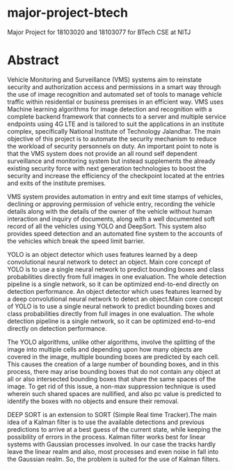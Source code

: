 # major-project-btech
Major Project for 18103020 and 18103077 for BTech CSE at NITJ

# Abstract

Vehicle Monitoring and Surveillance (VMS) systems aim to reinstate security and authorization access and permissions in a smart way through the use of image recognition and automated set of tools to manage vehicle traffic within residential or business premises in an efficient way. VMS uses Machine learning algorithms for image detection and recognition with a complete backend framework that connects to a server and multiple service endpoints using 4G LTE and is tailored to suit the applications in an institute complex, specifically National Institute of Technology Jalandhar. The main objective of this project is to automate the security mechanism to reduce the workload of security personnels on duty. An important point to note is that the VMS system does not provide an all round self dependent surveillance and monitoring system but instead supplements the already existing security force with next generation technologies to boost the security and increase the efficiency of the checkpoint located at the entries and exits of the institute premises.

VMS system provides automation in entry and exit time stamps of vehicles, declining or approving permission of vehicle entry, recording the vehicle details along with the details of the owner of the vehicle without human interaction and inquiry of documents, along with a well documented soft record of all the vehicles using YOLO and DeepSort. This system also provides speed detection and an automated fine system to the accounts of the vehicles which break the speed limit barrier.

YOLO is an object detector which  uses features learned by a deep convolutional neural network to detect an object. Main core concept of YOLO is to use a single neural network to predict bounding boxes and class probabilities directly from full images in one evaluation. The whole detection pipeline is a single network, so it can be optimized end-to-end directly on detection performance. An object detector which  uses features learned by a deep convolutional neural network to detect an object.Main core concept of YOLO is to use a single neural network to predict bounding boxes and class probabilities directly from full images in one evaluation. The whole detection pipeline is a single network, so it can be optimized end-to-end directly on detection performance.

The YOLO algorithms, unlike other algorithms, involve the splitting of the image into multiple cells and depending upon how many objects are covered in the image, multiple bounding boxes are predicted by each cell. This causes the creation of a large number of bounding boxes, and in this process, there may arise bounding boxes that do not contain any object at all or also intersected bounding boxes that share the same spaces of the image. To get rid of this issue, a non-max suppression technique is used wherein such shared spaces are nullified, and also pc value is predicted to identify the boxes with no objects and ensure their removal.

DEEP SORT is an extension to SORT (Simple Real time Tracker).The main idea of a Kalman filter is to use the available detections and previous predictions to arrive at a best guess of the current state, while keeping the possibility of errors in the process. Kalman filter works best for linear systems with Gaussian processes involved. In our case the tracks hardly leave the linear realm and also, most processes and even noise in fall into the Gaussian realm. So, the problem is suited for the use of Kalman filters.
